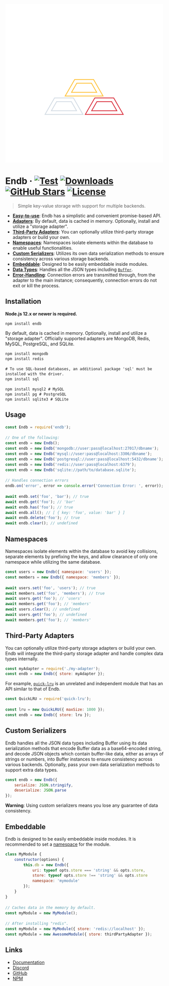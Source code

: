 ![Endb](media/logo.png)

# Endb &middot; [![Test](https://github.com/chroventer/endb/workflows/Test/badge.svg)](https://github.com/chroventer/endb) [![Downloads](https://badgen.net/npm/dt/endb)](https://www.npmjs.com/package/endb) [![GitHub Stars](https://badgen.net/github/stars/chroventer/endb)](https://github.com/chroventer/endb) [![License](https://badgen.net/github/license/chroventer/endb)](https://github.com/chroventer/endb/blob/master/LICENSE)
> Simple key-value storage with support for multiple backends.

- [**Easy-to-use**](#usage): Endb has a simplistic and convenient promise-based API.
- [**Adapters**](#usage): By default, data is cached in memory. Optionally, install and utilize a "storage adapter".
- [**Third-Party Adapters**](#third-party-adapters): You can optionally utilize third-party storage adapters or build your own.
- [**Namespaces**](#namespaces): Namespaces isolate elements within the database to enable useful functionalities.
- [**Custom Serializers**](#custom-serializers): Utilizes its own data serialization methods to ensure consistency across various storage backends.
- [**Embeddable**](#embeddable): Designed to be easily embeddable inside modules.
- [**Data Types**](#custom-serializers): Handles all the JSON types including [`Buffer`](https://nodejs.org/api/buffer.html).
- [**Error-Handling**](#usage): Connection errors are transmitted through, from the adapter to the main instance; consequently, connection errors do not exit or kill the process.

## Installation

**Node.js 12.x or newer is required.**

```shell
npm install endb
```

By default, data is cached in memory. Optionally, install and utilize a "storage adapter".
Officially supported adapters are MongoDB, Redis, MySQL, PostgreSQL, and SQLite.

```shell
npm install mongodb
npm install redis

# To use SQL-based databases, an additional package 'sql' must be installed with the driver.
npm install sql

npm install mysql2 # MySQL
npm install pg # PostgreSQL
npm install sqlite3 # SQLite
```

## Usage

```javascript
const Endb = require('endb');

// One of the following:
const endb = new Endb();
const endb = new Endb('mongodb://user:pass@localhost:27017/dbname');
const endb = new Endb('mysql://user:pass@localhost:3306/dbname');
const endb = new Endb('postgresql://user:pass@localhost:5432/dbname');
const endb = new Endb('redis://user:pass@localhost:6379');
const endb = new Endb('sqlite://path/to/database.sqlite');

// Handles connection errors
endb.on('error', error => console.error('Connection Error: ', error));

await endb.set('foo', 'bar'); // true
await endb.get('foo'); // 'bar'
await endb.has('foo'); // true
await endb.all(); // [ { key: 'foo', value: 'bar' } ]
await endb.delete('foo'); // true
await endb.clear(); // undefined
```

## Namespaces

Namespaces isolate elements within the database to avoid key collisions, separate elements by prefixing the keys, and allow clearance of only one namespace while utilizing the same database.

```javascript
const users = new Endb({ namespace: 'users' });
const members = new Endb({ namespace: 'members' });

await users.set('foo', 'users'); // true
await members.set('foo', 'members'); // true
await users.get('foo'); // 'users'
await members.get('foo'); // 'members'
await users.clear(); // undefined
await users.get('foo'); // undefined
await members.get('foo'); // 'members'
```

## Third-Party Adapters

You can optionally utilize third-party storage adapters or build your own.
Endb will integrate the third-party storage adapter and handle complex data types internally.

```javascript
const myAdapter = require('./my-adapter');
const endb = new Endb({ store: myAdapter });
```

For example, [`quick-lru`](https://github.com/sindresorhus/quick-lru) is an unrelated and independent module that has an API similar to that of Endb.

```javascript
const QuickLRU = require('quick-lru');

const lru = new QuickLRU({ maxSize: 1000 });
const endb = new Endb({ store: lru });
```

## Custom Serializers

Endb handles all the JSON data types including Buffer using its data serialization methods that encode Buffer data as a base64-encoded string, and decode JSON objects which contain buffer-like data, either as arrays of strings or numbers, into Buffer instances to ensure consistency across various backends.
Optionally, pass your own data serialization methods to support extra data types.

```javascript
const endb = new Endb({
    serialize: JSON.stringify,
    deserialize: JSON.parse
});
```

**Warning**: Using custom serializers means you lose any guarantee of data consistency.

## Embeddable

Endb is designed to be easily embeddable inside modules.
It is recommended to set a [namespace](#namespaces) for the module.

```javascript
class MyModule {
    constructor(options) {
        this.db = new Endb({
            uri: typeof opts.store === 'string' && opts.store,
			store: typeof opts.store !== 'string' && opts.store
            namespace: 'mymodule'
        });
    }
}

// Caches data in the memory by default.
const myModule = new MyModule();

// After installing "redis".
const myModule = new MyModule({ store: 'redis://localhost' });
const myModule = new AwesomeModule({ store: thirdPartyAdapter });
```

## Links

- [Documentation](https://endb.js.org "Documentation")
- [Discord](https://discord.gg/d5SYmjj)
- [GitHub](https://github.com/chroventer/endb "GitHub")
- [NPM](https://npmjs.com/package/endb "NPM")
